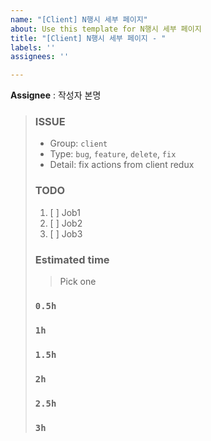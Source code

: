 ```yaml
---
name: "[Client] N행시 세부 페이지"
about: Use this template for N행시 세부 페이지
title: "[Client] N행시 세부 페이지 - "
labels: ''
assignees: ''

---
```


**Assignee** : 작성자 본명

> ### ISSUE
> * Group:  `client`
> * Type: `bug`, `feature`, `delete`, `fix`
> * Detail: fix actions from client redux
> 
> ### TODO
> 1. [ ]  Job1
> 2. [ ]  Job2
> 3. [ ]  Job3
> 
> ### Estimated time
> > Pick one
> 
> ### `0.5h`
> ### `1h`
> ### `1.5h`
> ### `2h`
> ### `2.5h`
> ### `3h`

